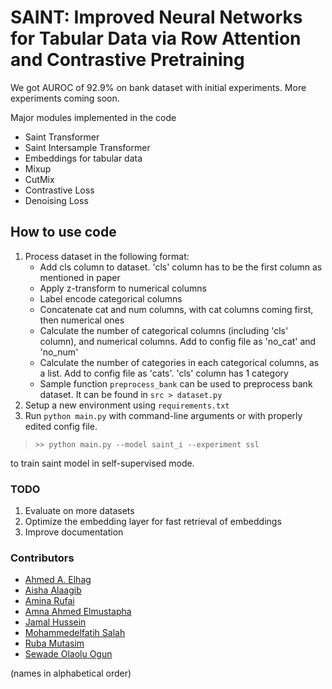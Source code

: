 # SAINT: Improved Neural Networks for Tabular Data via Row Attention and Contrastive Pretraining

We got AUROC of 92.9% on bank dataset with initial experiments. More experiments coming soon.

Major modules implemented in the code

- Saint Transformer
- Saint Intersample Transformer
- Embeddings for tabular data
- Mixup
- CutMix
- Contrastive Loss
- Denoising Loss

## How to use code

1. Process dataset in the following format:
    - Add cls column to dataset. 'cls' column has to be the first column as mentioned in paper
    - Apply z-transform to numerical columns
    - Label encode categorical columns
    - Concatenate cat and num columns, with cat columns coming first, then numerical ones
    - Calculate the number of categorical columns \(including 'cls' column\), and numerical columns. Add to config file as 'no_cat' and 'no_num'
    - Calculate the number of categories in each categorical columns, as a list. Add to config file as 'cats'. 'cls' column has 1 category
    - Sample function `preprocess_bank` can be used to preprocess bank dataset. It can be found in `src > dataset.py`
1. Setup a new environment using `requirements.txt`
1. Run `python main.py` with command-line arguments or with properly edited config file.

> `>> python main.py --model saint_i --experiment ssl`

to train saint model in self-supervised mode.

### TODO

1. Evaluate on more datasets
1. Optimize the embedding layer for fast retrieval of embeddings
1. Improve documentation

### Contributors

- [Ahmed A. Elhag](github.com/Ahmed-A-A-Elhag)
- [Aisha Alaagib](https://github.com/AishaAlaagib)
- [Amina Rufai](https://github.com/Aminah92)
- [Amna Ahmed Elmustapha](https://github.com/AMNAALMGLY)
- [Jamal Hussein](https://github.com/engmubarak48)
- [Mohammedelfatih Salah](https://github.com/mohammedElfatihSalah)
- [Ruba Mutasim](https://github.com/ruba128)
- [Sewade Olaolu Ogun](https://github.com/ogunlao)

(names in alphabetical order)
